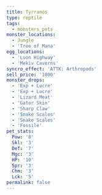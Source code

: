 ```yaml
---
title: Tyrranos
type: reptile
tags:
  - monsters_pets
monster_locations:
  - Jungle
  - 'Tree of Mana'
egg_locations:
  - 'Luon Highway'
  - 'Mekiv Caverns'
syncro_effect: 'ATTK: Arthropods'
sell_price: '1000'
monster_drops:
  - 'Exp + Lucre'
  - 'Exp + Lucre'
  - 'Lizard Meat'
  - 'Gator Skin'
  - 'Sharp Claw'
  - 'Snake Scales'
  - 'Snake Scales'
  - 'Fossile'
pet_stats:
  Pow: '8'
  Skl: '3'
  Def: '7'
  Mgc: '3'
  HP: '10'
  Spr: '3'
  Chm: '3'
  Lck: '5'
permalink: false
---
```

